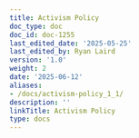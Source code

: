 ```yaml
---
title: Activism Policy
doc_type: doc
doc_id: doc-1255
last_edited_date: '2025-05-25'
last_edited_by: Ryan Laird
version: '1.0'
weight: 2
date: '2025-06-12'
aliases:
- /docs/activism-policy_1_1/
description: ''
linkTitle: Activism Policy
type: docs
---
```


<!-- Unsupported block type: unsupported -->
